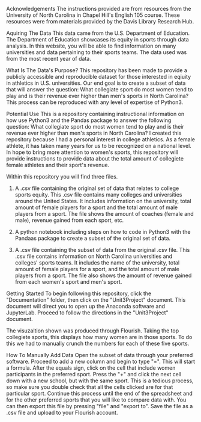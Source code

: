 Acknowledgements
The instructions provided are from resources from the University of North Carolina in Chapel Hill's English 105 course. These resources were from materials provided by the Davis Library Research Hub.

Aquiring The Data
This data came from the U.S. Department of Education. The Department of Education showcases its equity in sports through data analysis. In this website, you will be able to find information on many universities and data pertaining to their sports teams. The data used was from the most recent year of data.

What Is The Data's Purpose?
This repository has been made to provide a publicly accessible and reproducible dataset for those interested in eqiuity in athletics in U.S. universities. Our end goal is to create a subset of data that will answer the question: What collegiate sport do most women tend to play and is their revenue ever higher than men's sports in North Carolina? This process can be reproduced with any level of expertise of Python3.

Potential Use
This is a repository containing instructional information on how use Python3 and the Pandas package to answer the following question: What collegiate sport do most women tend to play and is their revenue ever higher than men's sports in North Carolina? I created this repository because I had a personal interest in college athletics. As a female athlete, it has taken many years for us to be recognized on a national level. In hope to bring more attention to women's sports, this repository will provide instructions to provide data about the total amount of collegiete female athletes and their sport's revenue.

Within this repository you will find three files.
1. A .csv file containing the original set of data that relates to college sports equity.
This .csv file contains many colleges and universities around the United States. It includes information on the university, total amount of female players for a sport and the total amount of male players from a sport. The file shows the amount of coaches (female and male), revenue gained from each sport, etc.

2. A python notebook including steps on how to code in Python3 with the Pandaas package to create a subset of the original set of data.
3. A .csv file containing the subset of data from the original .csv file.
This .csv file contains information on North Carolina universities and colleges' sports teams. It includes the name of the university, total amount of female players for a sport, and the total amount of male players from a sport. The file also shows the amount of revenue gained from each women's sport and men's sport.

Getting Started
To begin following this repository, click the "Documentation" folder, then click on the "Unit3Project" document. This document will direct you to open up the Anaconda software and JupyterLab. Proceed to follow the directions in the "Unit3Project" document.

The visuzaltion shown was produced through Flourish. Taking the top collegiete sports, this displays how many women are in those sports. To do this we had to manually crunch the numbers for each of these five sports.

How To Manually Add Data
Open the subset of data through your preferred software. Proceed to add a new column and begin to type "=". This will start a formula. After the equals sign, click on the cell that include women participants in the preferred sport. Press the "+" and click the next cell down with a new school, but with the same sport. This is a tedious process, so make sure you double check that all the cells clicked are for that particular sport. Continue this process until the end of the spreadsheet and for the other preferred sports that you will like to compare data with. You can then export this file by pressing "file" and "export to". Save the file as a .csv file and upload to your Flourish account.
